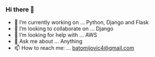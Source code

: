 ### Hi there 👋

- 🌱 I’m currently working on ... Python, Django and Flask
- 👯 I’m looking to collaborate on ... Django
- 🤔 I’m looking for help with ... AWS 
- 💬 Ask me about ... Anything
- 📫 How to reach me: ... batomijovic4@gmail.com

